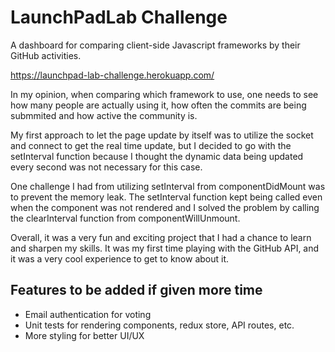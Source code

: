 # LaunchPadLab Challenge

A dashboard for comparing client-side Javascript frameworks by their GitHub activities.

https://launchpad-lab-challenge.herokuapp.com/

In my opinion, when comparing which framework to use, one needs to see how many people are actually using it, how often the commits are being submmited and how active the community is.

My first approach to let the page update by itself was to utilize the socket and connect to get the real time update, but I decided to go with the setInterval function because I thought the dynamic data being updated every second was not necessary for this case.

One challenge I had from utilizing setInterval from componentDidMount was to prevent the memory leak. The setInterval function kept being called even when the component was not rendered and I solved the problem by calling the clearInterval function from componentWillUnmount.

Overall, it was a very fun and exciting project that I had a chance to learn and sharpen my skills. It was my first time playing with the GitHub API, and it was a very cool experience to get to know about it.

## Features to be added if given more time

- Email authentication for voting
- Unit tests for rendering components, redux store, API routes, etc.
- More styling for better UI/UX
